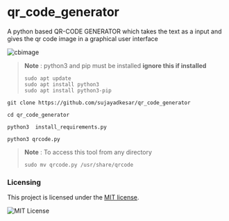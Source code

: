 # qr_code_generator
A python based QR-CODE GENERATOR which takes the text as a input and gives the qr code image in a graphical user interface



![cbimage](https://user-images.githubusercontent.com/95465072/196047335-0b3dffd7-e3de-4ca6-9bb1-ad4dd19b8200.png)



> **Note** : python3 and pip must be installed **ignore this if installed**
> ```
> sudo apt update
> sudo apt install python3
> sudo apt install python3-pip
>  ```
```
git clone https://github.com/sujayadkesar/qr_code_generator
```
```
cd qr_code_generator
```
```
python3  install_requirements.py
```
```
python3 qrcode.py
```

> **Note** : To access this tool from any directory  
> ```
> sudo mv qrcode.py /usr/share/qrcode
>  ```

### Licensing

This project is licensed under the [MIT license](LICENSE).

![MIT License](https://danielmiessler.com/images/mitlicense.png)
